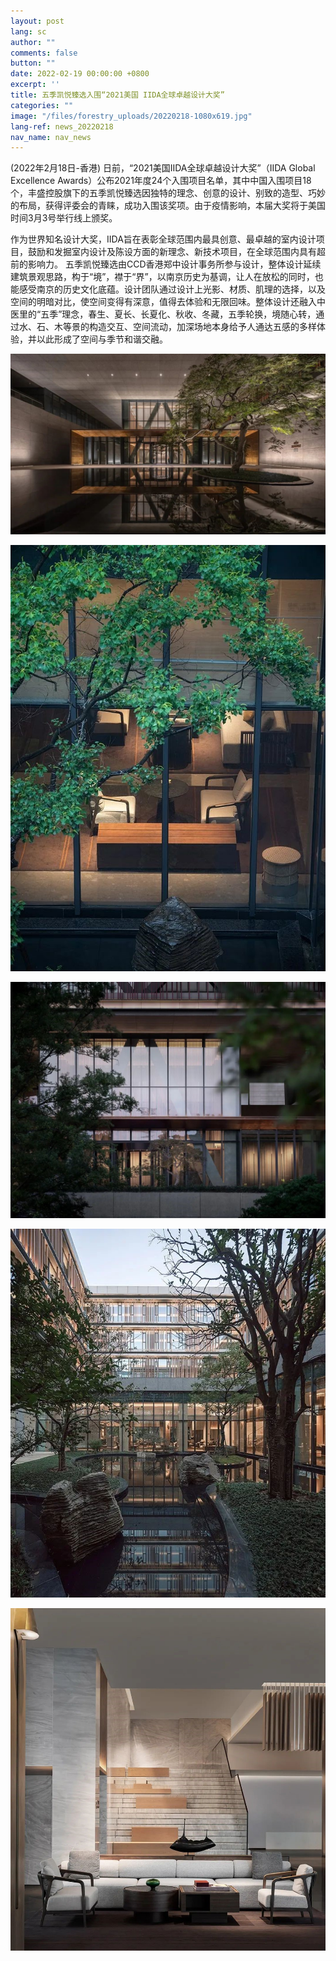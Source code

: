 ```yaml
---
layout: post
lang: sc
author: ""
comments: false
button: ""
date: 2022-02-19 00:00:00 +0800
excerpt: ''
title: 五季凯悦臻选入围“2021美国 IIDA全球卓越设计大奖”
categories: ""
image: "/files/forestry_uploads/20220218-1080x619.jpg"
lang-ref: news_20220218
nav_name: nav_news
---
```


(2022年2月18日-香港) 日前，“2021美国IIDA全球卓越设计大奖”（IIDA Global Excellence Awards）公布2021年度24个入围项目名单，其中中国入围项目18个，丰盛控股旗下的五季凯悦臻选因独特的理念、创意的设计、别致的造型、巧妙的布局，获得评委会的青睐，成功入围该奖项。由于疫情影响，本届大奖将于美国时间3月3号举行线上颁奖。

作为世界知名设计大奖，IIDA旨在表彰全球范围内最具创意、最卓越的室内设计项目，鼓励和发掘室内设计及陈设方面的新理念、新技术项目，在全球范围内具有超前的影响力。
五季凯悦臻选由CCD香港郑中设计事务所参与设计，整体设计延续建筑景观思路，构于“境”，襟于“界”，以南京历史为基调，让人在放松的同时，也能感受南京的历史文化底蕴。设计团队通过设计上光影、材质、肌理的选择，以及空间的明暗对比，使空间变得有深意，值得去体验和无限回味。整体设计还融入中医里的“五季”理念，春生、夏长、长夏化、秋收、冬藏，五季轮换，境随心转，通过水、石、木等景的构造交互、空间流动，加深场地本身给予人通达五感的多样体验，并以此形成了空间与季节和谐交融。

![](/files/forestry_uploads/20220218-1080x619.jpg)

![](/files/forestry_uploads/20220218-700x947.jpg)

![](/files/forestry_uploads/20220218-1080x810.jpg)

![](/files/forestry_uploads/20220218-700x820.jpg)

![](/files/forestry_uploads/20220218-1080x1174.jpg)